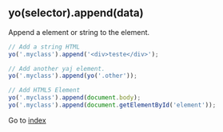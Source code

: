 ## yo(selector).append(data)

Append a element or string to the element.  

```javascript
// Add a string HTML 
yo('.myclass').append('<div>teste</div>');

// Add another yaj element.
yo('.myclass').append(yo('.other'));

// Add HTML5 Element
yo('.myclass').append(document.body);
yo('.myclass').append(document.getElementById('element'));
```

Go to [index](README.md)
